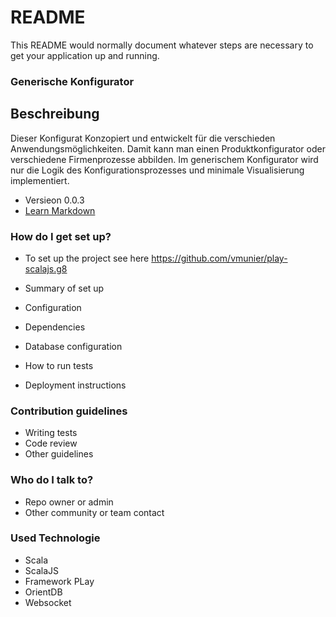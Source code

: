 # README #

This README would normally document whatever steps are necessary to get your application up and running.

### Generische Konfigurator ###
## Beschreibung
Dieser Konfigurat Konzopiert und entwickelt für die verschieden Anwendungsmöglichkeiten.
Damit kann man einen Produktkonfigurator oder verschiedene Firmenprozesse abbilden.
Im generischem Konfigurator wird nur die Logik des Konfigurationsprozesses und 
minimale Visualisierung implementiert. 

* Versieon 0.0.3
* [Learn Markdown](https://bitbucket.org/tutorials/markdowndemo)

### How do I get set up? ###

* To set up the project see here https://github.com/vmunier/play-scalajs.g8


* Summary of set up
* Configuration
* Dependencies
* Database configuration
* How to run tests
* Deployment instructions

### Contribution guidelines ###

* Writing tests
* Code review
* Other guidelines

### Who do I talk to? ###

* Repo owner or admin
* Other community or team contact

### Used Technologie ###

* Scala
* ScalaJS
* Framework PLay
* OrientDB
* Websocket
